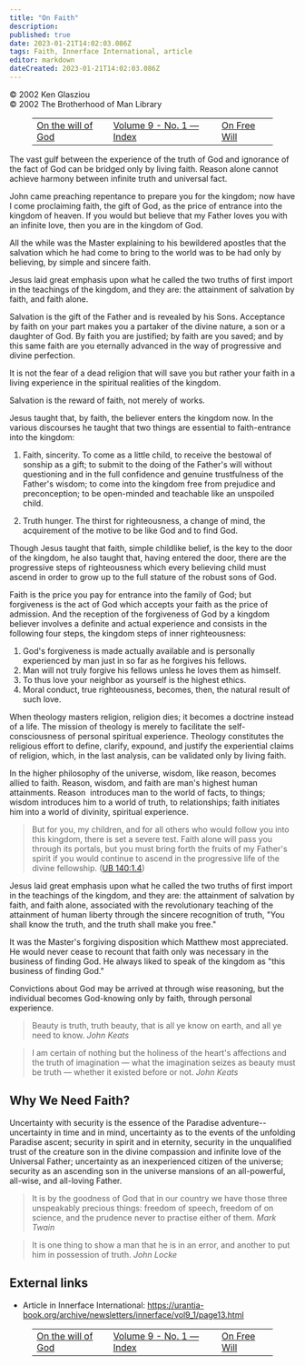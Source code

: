 ```yaml
---
title: "On Faith"
description:
published: true
date: 2023-01-21T14:02:03.086Z
tags: Faith, Innerface International, article
editor: markdown
dateCreated: 2023-01-21T14:02:03.086Z
---
```


<p class="v-card v-sheet theme--light grey lighten-3 px-2">© 2002 Ken Glasziou<br>© 2002 The Brotherhood of Man Library</p>
<figure class="table chapter-navigator">
  <table>
    <tbody>
      <tr>
        <td>
        <a href="/en/article/Ken_Glasziou/On_the_Will_of_God">
          <span class="mdi mdi-arrow-left-drop-circle"></span><span class="pl-2">On the will of God</span>
        </a>
        </td>
        <td>
        <a href="/en/index/articles_innerface#volume-9-no-1">
          <span class="mdi mdi-book-open-variant"></span><span class="pl-2">Volume 9 - No. 1 — Index</span>
        </a>
        </td>
        <td>
        <a href="/en/article/Ken_Glasziou/On_Free_Will">
          <span class="pr-2">On Free Will</span><span class="mdi mdi-arrow-right-drop-circle"></span>
        </a>
        </td>
      </tr>
    </tbody>
  </table>
</figure>


The vast gulf between the experience of the truth of God and ignorance of the fact of God can be bridged only by living faith. Reason alone cannot achieve harmony between infinite truth and universal fact.

John came preaching repentance to prepare you for the kingdom; now have I come proclaiming faith, the gift of God, as the price of entrance into the kingdom of heaven. If you would but believe that my Father loves you with an infinite love, then you are in the kingdom of God.

All the while was the Master explaining to his bewildered apostles that the salvation which he had come to bring to the world was to be had only by believing, by simple and sincere faith.

Jesus laid great emphasis upon what he called the two truths of first import in the teachings of the kingdom, and they are: the attainment of salvation by faith, and faith alone.

Salvation is the gift of the Father and is revealed by his Sons. Acceptance by faith on your part makes you a partaker of the divine nature, a son or a daughter of God. By faith you are justified; by faith are you saved; and by this same faith are you eternally advanced in the way of progressive and divine perfection.

It is not the fear of a dead religion that will save you but rather your faith in a living experience in the spiritual realities of the kingdom.

Salvation is the reward of faith, not merely of works.

Jesus taught that, by faith, the believer enters the kingdom now. In the various discourses he taught that two things are essential to faith-entrance into the kingdom:

1. Faith, sincerity. To come as a little child, to receive the bestowal of sonship as a gift; to submit to the doing of the Father's will without questioning and in the full confidence and genuine trustfulness of the Father's wisdom; to come into the kingdom free from prejudice and preconception; to be open-minded and teachable like an unspoiled child.

2. Truth hunger. The thirst for righteousness, a change of mind, the acquirement of the motive to be like God and to find God.

Though Jesus taught that faith, simple childlike belief, is the key to the door of the kingdom, he also taught that, having entered the door, there are the progressive steps of righteousness which every believing child must ascend in order to grow up to the full stature of the robust sons of God.

Faith is the price you pay for entrance into the family of God; but forgiveness is the act of God which accepts your faith as the price of admission. And the reception of the forgiveness of God by a kingdom believer involves a definite and actual experience and consists in the following four steps, the kingdom steps of inner righteousness:
1. God's forgiveness is made actually available and is personally experienced by man just in so far as he forgives his fellows.
2. Man will not truly forgive his fellows unless he loves them as himself.
3. To thus love your neighbor as yourself is the highest ethics.
4. Moral conduct, true righteousness, becomes, then, the natural result of such love.

When theology masters religion, religion dies; it becomes a doctrine instead of a life. The mission of theology is merely to facilitate the self-consciousness of personal spiritual experience. Theology constitutes the religious effort to define, clarify, expound, and justify the experiential claims of religion, which, in the last analysis, can be validated only by living faith.

In the higher philosophy of the universe, wisdom, like reason, becomes allied to faith. Reason, wisdom, and faith are man's highest human attainments. Reason  introduces man to the world of facts, to things; wisdom introduces him to a world of truth, to relationships; faith initiates him into a world of divinity, spiritual experience.

> But for you, my children, and for all others who would follow you into this kingdom, there is set a severe test. Faith alone will pass you through its portals, but you must bring forth the fruits of my Father's spirit if you would continue to ascend in the progressive life of the divine fellowship. ([UB 140:1.4](/en/The_Urantia_Book/140#p1_4))

Jesus laid great emphasis upon what he called the two truths of first import in the teachings of the kingdom, and they are: the attainment of salvation by faith, and faith alone, associated with the revolutionary teaching of the attainment of human liberty through the sincere recognition of truth, "You shall know the truth, and the truth shall make you free."

It was the Master's forgiving disposition which Matthew most appreciated. He would never cease to recount that faith only was necessary in the business of finding God. He always liked to speak of the kingdom as "this business of finding God."

Convictions about God may be arrived at through wise reasoning, but the individual becomes God-knowing only by faith, through personal experience.

> Beauty is truth, truth beauty, that is all ye know on earth, and all ye need  to know.
> _John Keats_

> I am certain of nothing but the holiness of the heart's affections and the truth of imagination — what the imagination seizes as beauty must be truth — whether it existed before or not.
> _John Keats_

## Why We Need Faith?

Uncertainty with security is the essence of the Paradise adventure--uncertainty in time and in mind, uncertainty as to the events of the unfolding Paradise ascent; security in spirit and in eternity, security in the unqualified trust of the creature son in the divine compassion and infinite love of the Universal Father; uncertainty as an inexperienced citizen of the universe; security as an ascending son in the universe mansions of an all-powerful, all-wise, and all-loving Father.

> It is by the goodness of God that in our country we have those three unspeakably precious things: freedom of speech, freedom of on science, and the prudence never to practise either of them.
> _Mark Twain_

> It is one thing to show a man that he is in an error, and another to put him in possession of truth.
> _John Locke_


## External links

* Article in Innerface International: https://urantia-book.org/archive/newsletters/innerface/vol9_1/page13.html

<figure class="table chapter-navigator">
  <table>
    <tbody>
      <tr>
        <td>
        <a href="/en/article/Ken_Glasziou/On_the_Will_of_God">
          <span class="mdi mdi-arrow-left-drop-circle"></span><span class="pl-2">On the will of God</span>
        </a>
        </td>
        <td>
        <a href="/en/index/articles_innerface#volume-9-no-1">
          <span class="mdi mdi-book-open-variant"></span><span class="pl-2">Volume 9 - No. 1 — Index</span>
        </a>
        </td>
        <td>
        <a href="/en/article/Ken_Glasziou/On_Free_Will">
          <span class="pr-2">On Free Will</span><span class="mdi mdi-arrow-right-drop-circle"></span>
        </a>
        </td>
      </tr>
    </tbody>
  </table>
</figure>

